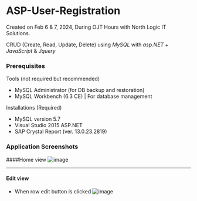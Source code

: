 # ASP-User-Registration
Created on Feb 6 & 7, 2024,
During OJT Hours with North Logic IT Solutions.

CRUD (Create, Read, Update, Delete) using _MySQL_ with _asp.NET_ + _JavaScript_ &amp; _Jquery_

### Prerequisites

Tools (not required but recommended)
- MySQL Administrator (for DB backup and restoration)
- MySQL Workbench (6.3 CE) | For database management

Installations (Required)
-  MySQL version 5.7
-  Visual Studio 2015 ASP.NET
-  SAP Crystal Report (ver. 13.0.23.2819)


### Application Screenshots
####Home view
![image](https://github.com/user-attachments/assets/b4872499-39cd-498f-91c7-da6f2a07a64f)

---------------------

#### Edit view 
- When row edit button is clicked
![image](https://github.com/user-attachments/assets/079852da-cde4-43bd-a678-dee51f0ae9b6)
